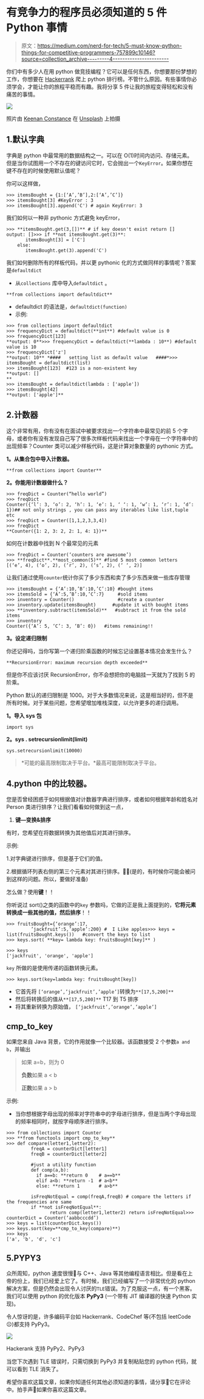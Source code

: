 # 有竞争力的程序员必须知道的 5 件 Python 事情

> 原文：<https://medium.com/nerd-for-tech/5-must-know-python-things-for-competitive-programmers-757899c10146?source=collection_archive---------4----------------------->

你们中有多少人在用 python 做竞技编程？它可以是任何东西，你想要那份梦想的工作，你想要在 [Hackerrank](https://www.hackerrank.com/dashboard) 爬上 python 排行榜。不管什么原因。有些事情你必须学会，才能让你的旅程平稳而有趣。我将分享 5 件让我的旅程变得轻松和没有痛苦的事情。

![](img/73a4d23c88310a4b817a50c9104bd2ca.png)

照片由 [Keenan Constance](https://unsplash.com/@keenangrams?utm_source=unsplash&utm_medium=referral&utm_content=creditCopyText) 在 [Unsplash](https://unsplash.com/s/photos/five-finger?utm_source=unsplash&utm_medium=referral&utm_content=creditCopyText) 上拍摄

## 1.默认字典

字典是 python 中最常用的数据结构之一。可以在 O(1)时间内访问、存储元素。但是当你试图用一个不存在的键访问它时，它会抛出一个`KeyError`。如果你想在键不存在的时候使用默认值呢？

你可以这样做，

```
>>> itemsBought = {1:[‘A’,’B’],2:[‘A’,’C’]}
>>> itemsBought[3] #KeyError : 3
>>> itemsBought[3].append('C') # again KeyError: 3
```

我们如何以一种非 pythonic 方式避免 keyError，

```
>>> **itemsBought.get(3,[])** # if key doesn't exist return []
output: []>>> if **not itemsBought.get(3)**: 
       itemsBought[3] = ['C']  
    else:
       itemsBought.get(3).append('C')
```

我们如何删除所有的样板代码，并以更 pythonic 化的方式做同样的事情呢？答案是`defaultdict`

*   从`collections` 库中导入`defaultdict` 。

```
**from collections import defaultdict**
```

*   defaultdict 的语法是，`defaultdict(function)`
*   示例:

```
>>> from collections import defaultdict
>>> frequencyDict = defaultdict(**int**) #default value is 0
>>> frequencyDict[123]
**output: 0**>>> frequencyDict = defaultdict(**lambda : 10**) #default value is 10
>>> frequencyDict['z']
**output: 10** *####   setting list as default value   ####*>>> itemsBought = defaultdict(list)     
>>> itemsBought[123]  #123 is a non-existent key
**output: [] 
** 
>>> itemsBought = defaultdict(lambda : ['apple'])
>>> itemsBought[42] 
**output: ['apple']**
```

## 2.计数器

这个非常有用，你有没有在面试中被要求找出一个字符串中最常见的前 5 个字母，或者你有没有发现自己写了很多次样板代码来找出一个字母在一个字符串中的出现频率？Counter 类可以减少样板代码，这是计算对象数量的 pythonic 方式。

**1。从集合包中导入计数器。**

```
**from collections import Counter**
```

**2。你能用计数器做什么？**

```
>>> freqDict = Counter(“hello world”)
>>> freqDict
Counter({‘l’: 3, ‘o’: 2, ‘h’: 1, ‘e’: 1, ‘ ‘: 1, ‘w’: 1, ‘r’: 1, ‘d’: 1})## not only strings , you can pass any iterables like list,tuple etc
>>> freqDict = Counter([1,1,2,3,3,4])
>>> freqDict
**Counter({1: 2, 3: 2, 2: 1, 4: 1})**
```

如何在计数器中找到 N 个最常见的元素

```
>>> freqDict = Counter(‘counters are awesome’)
>>> **freqDict**.**most_common(5)** #find 5 most common letters
[(‘e’, 4), (‘o’, 2), (‘r’, 2), (‘s’, 2), (‘ ‘, 2)]
```

让我们通过使用`counter`统计你买了多少东西和卖了多少东西来做一些库存管理

```
>>> itemsBought = {‘A’:10,’B’:10,’C’:10} #bought items
>>> itemsSold = {‘A’:5,’B’:10,’C’:7}     #sold items
>>> inventory = Counter()                #create a counter  
>>> inventory.update(itemsBought)      #update it with bought items 
>>> **inventory.subtract(itemsSold)**   #subtract it from the sold items
>>> inventory
Counter({‘A’: 5, ‘C’: 3, ‘B’: 0})   #items remaining!!
```

**3。设定递归限制**

你还记得吗，当你写第一个递归阶乘函数的时候忘记设置基本情况会发生什么？

```
**RecursionError: maximum recursion depth exceeded**
```

但是你不应该讨厌 RecursionError，你不会想把你的电脑挂一天就为了找到 5 的阶乘。

Python 默认的递归限制是 1000。对于大多数情况来说，这是相当好的，但不是所有时候。对于某些问题，您希望增加堆栈深度，以允许更多的递归调用。

**1。导入 sys 包**

```
import sys
```

**2。sys . setrecursionlimit(limit)**

```
sys.setrecursionlimit(10000) 
```

> *可能的最高限制取决于平台。*最高可能限制取决于平台。

## 4.python 中的比较器。

您是否曾经困惑于如何根据值对计数器字典进行排序，或者如何根据年龄和姓名对 Person 类进行排序？让我们看看如何做到这一点，

1.  **键—变换&排序**

有时，您希望在将数据转换为其他值后对其进行排序。

示例:

1.对字典键进行排序，但是基于它们的值。

2.根据循环列表右侧的第三个元素对其进行排序。🤣🤣(是的，有时候你可能会被问到这样的问题。所以，要做好准备)

怎么做？使用**键**！！

你听说过 sort()之类的函数中的`key` 参数吗，它做的正是我上面提到的，**它将元素转换成一些其他的值，然后排序**！！

```
>>> fruitsBought={‘orange’:17,
         ’jackfruit’:5,’apple’:200} #  I Like apples>>> keys = list(fruitsBought.keys())   #convert the keys to list
>>> keys.sort( **key= lambda key: fruitsBought[key]** ) 

>>> keys
['jackfruit', 'orange', 'apple']
```

`key` 所做的是使用传递的函数转换元素。

```
>>> keys.sort(key=lambda key: fruitsBought[key])
```

*   它首先将 `[‘orange’,’jackfruit’,’apple’]`转换为`**[17,5,200]**`
*   然后将转换后的值从`**[17,5,200]**` T17 到 T5 排序
*   将其重新转换为原始值， `[‘jackfruit’,’orange’,’apple’]`

## cmp_to_key

如果您来自 Java 背景，它的作用就像一个比较器。该函数接受 2 个参数`a and b`，并输出

> 如果 a=b，则为 0
> 
> **负数**如果 a < b
> 
> **正数**如果 a > b

示例:

*   当你想根据字母出现的频率对字符串中的字母进行排序，但是当两个字母出现的频率相同时，就按字母顺序进行排序。

```
>>> from collections import Counter
>>> **from functools import cmp_to_key**
>>> def compare(letter1,letter2):
         freqA = counterDict[letter1]
         freqB = counterDict[letter2]

         #just a utility function 
         def comp(a,b):
           if a==b: **return 0    # a==b**
           elif a<b: **return -1  # a<b**
           else: **return 1       # a>b**

         isFreqNotEqual = comp(freqA,freqB) # compare the letters if the frequencies are same
         if **not isFreqNotEqual**: 
                return comp(letter1,letter2) return isFreqNotEqual>>> counterDict = Counter(‘aabbcccdd’)
>>> keys = list(counterDict.keys())
>>> keys.sort(key=**cmp_to_key(compare)**)
>>> keys
['a', 'b', 'd', 'c']
```

## 5.PYPY3

众所周知，python 速度很慢🐢与 C++、Java 等其他编程语言相比。但是看在上帝的份上，我们已经爱上它了。有时候，我们已经编写了一个非常优化的 python 解决方案，但是仍然会出现令人讨厌的`TLE`错误。为了克服这一点，有一个黑客。我们可以使用 python 的优化版本 **PyPy3** (一个带有 JIT 编译器的快速 Python 实现)。

令人惊讶的是，许多编码平台如 Hackerrank、CodeChef 等(不包括 leetCode☹)都支持 PyPy3。

![](img/9cd6fbb0a903b64c0ff50d5d19c5312c.png)

Hackerank 支持 PyPy2、PyPy3

当您下次遇到 TLE 错误时，只需切换到 PyPy3 并复制粘贴您的 python 代码，就可以看到 TLE 消失了。

希望你喜欢这篇文章，如果你知道任何其他必须知道的事情，请分享🤗它在评论中。拍手声👏如果你喜欢这篇文章。